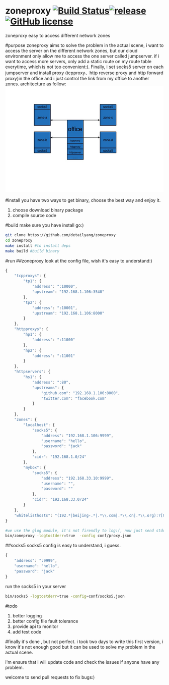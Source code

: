 # zoneproxy [![Build Status](https://api.travis-ci.org/detailyang/zoneproxy.svg)](https://travis-ci.org/detailyang/zoneproxy)[![release](https://img.shields.io/github/release/detailyang/zoneproxy.svg)](https://github.com/detailyang/zoneproxy/releases)[![GitHub license](https://img.shields.io/badge/license-MIT-blue.svg)](https://raw.githubusercontent.com/detailyang/zoneproxy/master/LICENSE)
zoneproxy easy to access different network zones

#purpose
zoneproxy aims to solve the problem in the actual scene, i want to access the server on the different network zones, but our cloud environment only allow me to access the one server called jumpserver. if i want to access more servers, only add a static route on my route table everytime, which is not too convenient:(. Finally, i set socks5 server on each jumpserver and install proxy (tcpproxy、http reverse proxy and http forward proxy)in the office and i just control the link from my office to another zones. architecture as follow:
![arch](docs/images/arch.jpg)

#install
you have two ways to get binary, choose the best way and enjoy it.

1. choose download binary package
2. compile source code

#build
make sure you have install go:)
````bash
git clone https://github.com/detailyang/zoneproxy
cd zoneproxy
make install #to install deps
make build #build binary
````

#run
##zoneproxy
look at the config file, wish it's easy to understand:)
````javascript
{
    "tcpproxys": {
        "tp1": {
            "address": ":10000",
            "upstream": "192.168.1.106:3540"
        },
        "tp2": {
            "address": ":10001",
            "upstream": "192.168.1.106:8000"
        }
    },
    "httpproxys": {
        "hp1": {
            "address": ":11000"
        },
        "hp2": {
            "address": ":11001"
        }
    },
    "httpservers": {
        "hs1": {
            "address": ":80",
            "upstreams": {
                "github.com": "192.168.1.106:8000",
                "twitter.com": "facebook.com"
            }
        }
    },
    "zones": {
        "localhost": {
            "socks5": {
                "address": "192.168.1.106:9999",
                "username": "hello",
                "password": "jack"
            },
            "cidr": "192.168.1.0/24"
        },
        "mybox": {
            "socks5": {
                "address": "192.168.33.10:9999",
                "username": "",
                "password": ""
            },
            "cidr": "192.168.33.0/24"
        }
    },
    "whitelisthosts": "(192.*|beijing-.*|.*\\.com|.*\\.cn|.*\\.org):?[0-9]?"
}
````

````bash
#we use the glog module, it's not firendly to log:(, now just send stdout
bin/zoneproxy -logtostderr=true  -config conf/proxy.json
````
##socks5
socks5 config is easy to understand, i guess.
````javascript
{
    "address": ":9999",
    "username": "hello",
    "password": "jack"
}
````
run the socks5 in your server
````bash
bin/socks5 -logtostderr=true -config=conf/socks5.json
````
#todo
1. better logging
2. better config file fault tolerance
3. provide api to monitor
4. add test code


#finally
it's done , but not perfect. i took two days to write this first version, i know it's not enough good but it can be used to solve my problem in the actual scene.

i'm ensure that i will update code  and check the issues if anyone have any problem.

welcome to send pull requests to fix bugs:)
